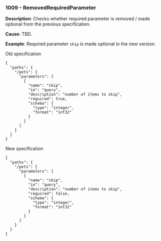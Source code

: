 ### 1009 - RemovedRequiredParameter

**Description**: Checks whether required parameter is removed / made optional from the previous specification. 

**Cause**: TBD.

**Example**: Required parameter `skip` is made optional in the new version.

Old specification
```json5
{
  "paths": {
    "/pets": {
      "parameters": [
        {
          "name": "skip",
          "in": "query",
          "description": "number of items to skip",
          "required": true,
          "schema": {
            "type": "integer",
            "format": "int32"
          }
        }
      ]
    }
  } 
}
```

New specification
```json5
{
  "paths": {
    "/pets": {
      "parameters": [
        {
          "name": "skip",
          "in": "query",
          "description": "number of items to skip",
          "required": false,
          "schema": {
            "type": "integer",
            "format": "int32"
          }
        }
      ]
    }
  } 
}
```
